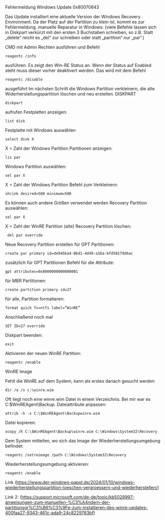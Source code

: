 

Fehlermeldung Windows Update 0x80070643

Das Update installiert eine aktuelle Version der Windows Recovery Environment. Da der Platz auf der Partition zu klein ist, kommt es zur Fehlermeldung.
manuelle Reparatur in Windows: (viele Befehle lassen sich in Diskpart verkürzt mit den ersten 3 Buchstaben schreiben, so z.B. Statt „delete“ reicht es „del“ zur schreiben oder statt „partition“ nur „par“.)

CMD mit Admin Rechten ausführen und Befehl

    reagentc /info

ausführen. Es zeigt den Win-RE Status an. Wenn der Status auf Enabled steht muss dieser vorher deaktivert werden. Das wird mit dem Befehl

    reagentc /disable

ausgeführt
Im nächsten Schritt die Windows Partition verkleinern, die alte Widerherstellungspartition löschen und neu erstellen.
DISKPART

    diskpart

aufrufen
Festplatten anzeigen:

    list disk

Festplatte mit Windows auswählen

    select disk X

X = Zahl der Windows Partition
Partitionen anzeigen:

    lis par

Windows Partition auswählen:

    sel par X

X = Zahl der Windows Partition
Befehl zum Verkleinern:

    shrink desired=500 minimum=500

Es können auch andere Größen verwendet werden
Recovery Partition auswählen:

    sel par X

 X = Zahl der WinRE Partition
 (alte) Recovery Partition löschen:

     del par override

Neue Recovery Partition erstellen
für GPT Partitionen:

    create par primary id=de94bba4-06d1-4d40-a16a-bfd50179d6ac

zusätzlich für GPT Partitionen Befehl für die Attribute:

    gpt attributes=0x8000000000000001

für MBR Partitionen:

    create partition primary id=27

für alle, Partition formatieren:

    format quick fs=ntfs label=”WinRE”

Anschließend noch mal

    SET ID=27 override

Diskpart beenden:

    exit

Aktivieren der neuen WinRE Partition:

    reagentc /enable

WinRE Image

Fehlt die WinRE auf dem System, kann als erstes danach gesucht werden

    dir /a /s c:\winre.wim

Oft liegt noch eine winre.wim Datei in einem Verzeichnis. Bei mir war es C:\$WinREAgent\Backup.
Dateiattribute anpassen:

    attrib -h -s C:\$WinREAgent\Backupwinre.wim

Datei kopieren:

    xcopy /h C:\$WinREAgent\Backup\winre.wim C:\Windows\System32\Recovery

Dem System mitteilen, wo sich das Image der Wiederherstellungsumgebung befindet:

    reagentc /setreimage /path C:\Windows\System32\Recovery

Wiederherstellungsumgebung aktivieren:

    reagentc /enable


Link (https://www.der-windows-papst.de/2024/01/10/windows-wiederherstellungspartition-loeschen-vergroessern-und-wiederherstellen/)

Link 2: (https://support.microsoft.com/de-de/topic/kb5028997-anweisungen-zum-manuellen-%C3%A4ndern-der-partitionsgr%C3%B6%C3%9Fe-zum-installieren-des-winre-updates-400faa27-9343-461c-ada9-24c8229763bf)

